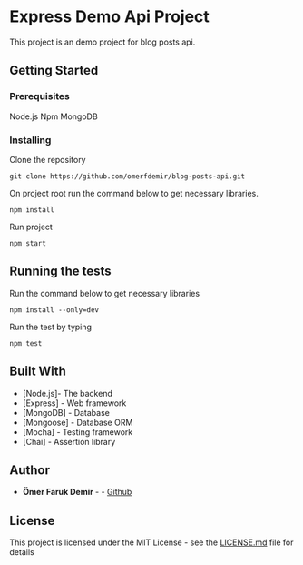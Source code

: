 # Express Demo Api Project

This project is an demo project for blog posts api.

## Getting Started

### Prerequisites

Node.js
Npm
MongoDB

### Installing

Clone the repository

```
git clone https://github.com/omerfdemir/blog-posts-api.git

```

On project root run the command below to get necessary libraries.

```
npm install
```

Run project

```
npm start
```

## Running the tests

Run the command below to get necessary libraries

```
npm install --only=dev
```

Run the test by typing

```
npm test

```

## Built With

- [Node.js]- The backend
- [Express] - Web framework
- [MongoDB] - Database
- [Mongoose] - Database ORM
- [Mocha] - Testing framework
- [Chai] - Assertion library

## Author

- **Ömer Faruk Demir** - - [Github](https://github.com/omerfdemir)

## License

This project is licensed under the MIT License - see the [LICENSE.md](LICENSE.md) file for details
